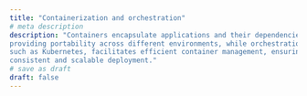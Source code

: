 ```yaml
---
title: "Containerization and orchestration"
# meta description
description: "Containers encapsulate applications and their dependencies,
providing portability across different environments, while orchestration,
such as Kubernetes, facilitates efficient container management, ensuring their
consistent and scalable deployment."
# save as draft
draft: false
---
```

